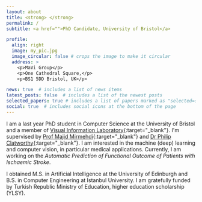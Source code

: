 ```yaml
---
layout: about
title: <strong> </strong>
permalink: /
subtitle: <a href="">PhD Candidate, University of Bristol</a>

profile:
  align: right
  image: my_pic.jpg
  image_circular: false # crops the image to make it circular
  address: >
    <p>MaVi Group</p>
    <p>One Cathedral Square,</p>
    <p>BS1 5DD Bristol, UK</p>

news: true  # includes a list of news items
latest_posts: false  # includes a list of the newest posts
selected_papers: true # includes a list of papers marked as "selected={true}"
social: true  # includes social icons at the bottom of the page
---
```


I am a last year PhD student in Computer Science at the University of Bristol and a member of [Visual Information Laboratory](https://vilab.blogs.bristol.ac.uk/){:target="\_blank"}. I'm supervised by [Prof Majid Mirmehdi](http://people.cs.bris.ac.uk/~majid//){:target="\_blank"} and [Dr Philip Clatworthy](http://www.bris.ac.uk/clinical-sciences/people/231094/overview.html){:target="\_blank"}. I am interested in the machine (deep) learning and computer vision, in particular medical applications. Currently, I am working on the *Automatic Prediction of Functional Outcome of Patients with Ischaemic Stroke*.

I obtained M.S. in Artificial Intelligence at the University of Edinburgh and B.S. in Computer Engineering at Istanbul University. 
I am gratefully funded by Turkish Republic Ministry of Education, higher education scholarship (YLSY).
